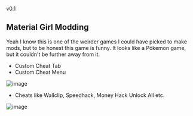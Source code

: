 v0.1
## Material Girl Modding

Yeah I know this is one of the weirder games I could have picked to make mods, but to be honest
this game is funny. It looks like a Pókemon game, but it couldn't be further away from it.

- Custom Cheat Tab
- Custom Cheat Menu

![image](https://user-images.githubusercontent.com/55576076/163873532-f6fdd189-6649-4cd6-9020-22c40bbd089e.png)

- Cheats like Wallclip, Speedhack, Money Hack Unlock All etc.

![image](https://user-images.githubusercontent.com/55576076/163873675-21365e85-3079-4ec2-b520-bf008482184b.png)

